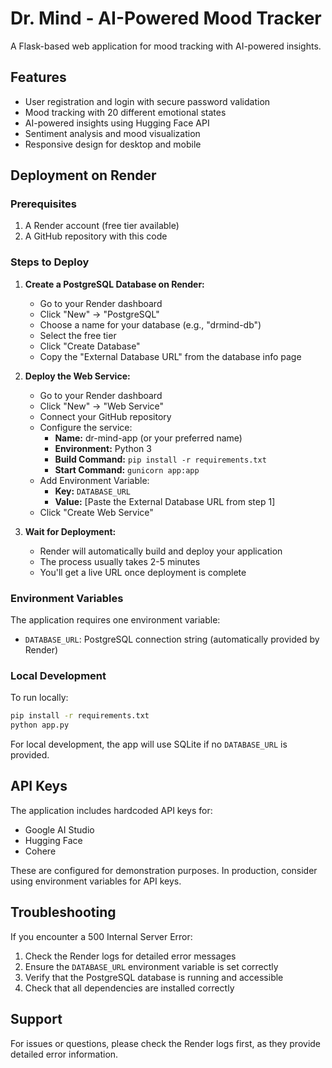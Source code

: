 # Dr. Mind - AI-Powered Mood Tracker

A Flask-based web application for mood tracking with AI-powered insights.

## Features

- User registration and login with secure password validation
- Mood tracking with 20 different emotional states
- AI-powered insights using Hugging Face API
- Sentiment analysis and mood visualization
- Responsive design for desktop and mobile

## Deployment on Render

### Prerequisites

1. A Render account (free tier available)
2. A GitHub repository with this code

### Steps to Deploy

1. **Create a PostgreSQL Database on Render:**
   - Go to your Render dashboard
   - Click "New" → "PostgreSQL"
   - Choose a name for your database (e.g., "drmind-db")
   - Select the free tier
   - Click "Create Database"
   - Copy the "External Database URL" from the database info page

2. **Deploy the Web Service:**
   - Go to your Render dashboard
   - Click "New" → "Web Service"
   - Connect your GitHub repository
   - Configure the service:
     - **Name:** dr-mind-app (or your preferred name)
     - **Environment:** Python 3
     - **Build Command:** `pip install -r requirements.txt`
     - **Start Command:** `gunicorn app:app`
   - Add Environment Variable:
     - **Key:** `DATABASE_URL`
     - **Value:** [Paste the External Database URL from step 1]
   - Click "Create Web Service"

3. **Wait for Deployment:**
   - Render will automatically build and deploy your application
   - The process usually takes 2-5 minutes
   - You'll get a live URL once deployment is complete

### Environment Variables

The application requires one environment variable:

- `DATABASE_URL`: PostgreSQL connection string (automatically provided by Render)

### Local Development

To run locally:

```bash
pip install -r requirements.txt
python app.py
```

For local development, the app will use SQLite if no `DATABASE_URL` is provided.

## API Keys

The application includes hardcoded API keys for:
- Google AI Studio
- Hugging Face
- Cohere

These are configured for demonstration purposes. In production, consider using environment variables for API keys.

## Troubleshooting

If you encounter a 500 Internal Server Error:

1. Check the Render logs for detailed error messages
2. Ensure the `DATABASE_URL` environment variable is set correctly
3. Verify that the PostgreSQL database is running and accessible
4. Check that all dependencies are installed correctly

## Support

For issues or questions, please check the Render logs first, as they provide detailed error information.

